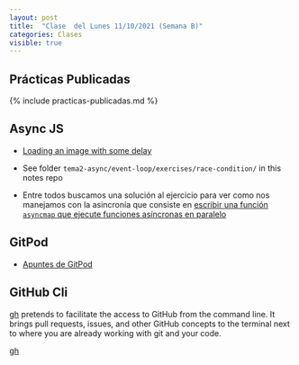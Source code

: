 ```yaml
---
layout: post
title:  "Clase  del Lunes 11/10/2021 (Semana B)"
categories: Clases
visible: true
---
```



## Prácticas Publicadas

{% include practicas-publicadas.md %}

## Async JS

* [Loading an image with some delay]({{site.baseurl}}/tema2-async/event-loop/exercises/race-condition/instructions.html#loading-an-image-with-some-delay)
* See folder `tema2-async/event-loop/exercises/race-condition/` in this notes repo

* Entre todos buscamos una solución al ejercicio para ver como nos manejamos con la asincronía que consiste en [escribir una función `asyncmap` que ejecute funciones asíncronas en paralelo]({{site.baseurl}}/practicas/07p7-t2-asyncmap.html)

## GitPod

* [Apuntes de GitPod]({{site.baseurl}}/tema1-introduccion/gitpod)

## GitHub Cli

[gh](https://cli.github.com/manual/) pretends to facilitate the access to GitHub from the command line. It brings pull requests, issues, and other GitHub concepts to the terminal next to where you are already working with git and your code.

[gh]({{site.baseurl}}/tema1-introduccion/gh)

